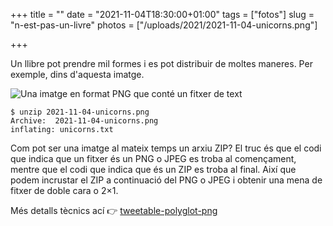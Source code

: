 +++
title = ""
date = "2021-11-04T18:30:00+01:00"
tags = ["fotos"]
slug = "n-est-pas-un-livre"
photos = ["/uploads/2021/2021-11-04-unicorns.png"]

+++

Un llibre pot prendre mil formes i es pot distribuir de moltes maneres. Per exemple, dins d'aquesta imatge.


<img alt="Una imatge en format PNG que conté un fitxer de text" src="/uploads/2021/2021-11-04-unicorns.png">


    $ unzip 2021-11-04-unicorns.png
    Archive:  2021-11-04-unicorns.png
    inflating: unicorns.txt

Com pot ser una imatge al mateix temps un arxiu ZIP? El truc és que el codi que indica que un fitxer és un PNG o JPEG es troba al començament, mentre que el codi que indica que és un ZIP es troba al final. Així que podem incrustar el ZIP a continuació del PNG o JPEG i obtenir una mena de fitxer de doble cara o 2×1.

Més detalls tècnics ací 👉 [tweetable-polyglot-png](https://github.com/DavidBuchanan314/tweetable-polyglot-png)
